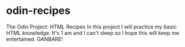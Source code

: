 # odin-recipes
The Odin Project: HTML Recipes
In this project I will practice my basic HTML knowledge.
It's 1 am and I can't sleep so I hope this will keep me entertained. 
GANBARE!